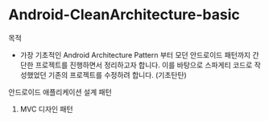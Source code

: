 # Android-CleanArchitecture-basic

목적
- 가장 기초적인 Android Architecture Pattern 부터 모던 안드로이드 패턴까지 간단한 프로젝트를 진행하면서 정리하고자 합니다.
이를 바탕으로 스파게티 코드로 작성했었던 기존의 프로젝트를 수정하려 합니다. (기초탄탄)

안드로이드 애플리케이션 설계 패턴 
1. MVC 디자인 패턴


  
